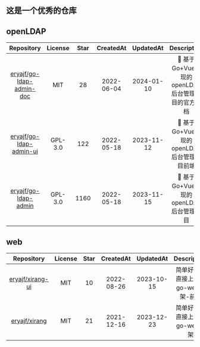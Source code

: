 ## 这是一个优秀的仓库

## openLDAP

| Repository  | License | Star  |CreatedAt | UpdatedAt  | Description |
|:-:|:-:|:-:|:-:|:-:|:-:|
| [eryajf/go-ldap-admin-doc](https://github.com/eryajf/go-ldap-admin-doc) | MIT | 28 | 2022-06-04 | 2024-01-10 | 🌉 基于Go&#43;Vue实现的openLDAP后台管理项目的官方文档 |
| [eryajf/go-ldap-admin-ui](https://github.com/eryajf/go-ldap-admin-ui) | GPL-3.0 | 122 | 2022-05-18 | 2023-11-12 | 🌉 基于Go&#43;Vue实现的openLDAP后台管理项目前端 |
| [eryajf/go-ldap-admin](https://github.com/eryajf/go-ldap-admin) | GPL-3.0 | 1160 | 2022-05-18 | 2023-11-15 | 🌉 基于Go&#43;Vue实现的openLDAP后台管理项目 |


## web

| Repository  | License | Star  |CreatedAt | UpdatedAt  | Description |
|:-:|:-:|:-:|:-:|:-:|:-:|
| [eryajf/xirang-ui](https://github.com/eryajf/xirang-ui) | MIT | 10 | 2022-08-26 | 2023-10-15 | 简单好用，直接上手的go-web框架-前端 |
| [eryajf/xirang](https://github.com/eryajf/xirang) | MIT | 21 | 2021-12-16 | 2023-12-23 | 简单好用，直接上手的go-web框架 |
